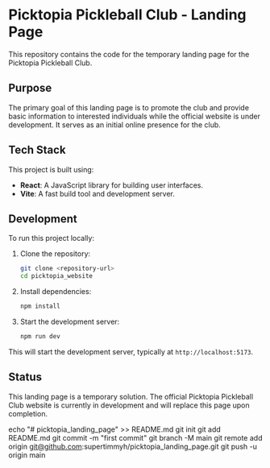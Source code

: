 # Picktopia Pickleball Club - Landing Page

This repository contains the code for the temporary landing page for the Picktopia Pickleball Club.

## Purpose

The primary goal of this landing page is to promote the club and provide basic information to interested individuals while the official website is under development. It serves as an initial online presence for the club.

## Tech Stack

This project is built using:

- **React**: A JavaScript library for building user interfaces.
- **Vite**: A fast build tool and development server.

## Development

To run this project locally:

1. Clone the repository:
   ```bash
   git clone <repository-url>
   cd picktopia_website
   ```
2. Install dependencies:
   ```bash
   npm install
   ```
3. Start the development server:
   ```bash
   npm run dev
   ```

This will start the development server, typically at `http://localhost:5173`.

## Status

This landing page is a temporary solution. The official Picktopia Pickleball Club website is currently in development and will replace this page upon completion.


echo "# picktopia_landing_page" >> README.md
git init
git add README.md
git commit -m "first commit"
git branch -M main
git remote add origin git@github.com:supertimmyh/picktopia_landing_page.git
git push -u origin main